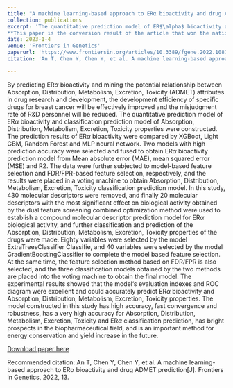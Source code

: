 ```yaml
---
title: "A machine learning-based approach to ERα bioactivity and drug ADMET prediction"
collection: publications
excerpt: 'The quantitative prediction model of ER$\alpha$ bioactivity and classification prediction model of Absorption, Distribution, Metabolism, Excretion, Toxicity properties were constructed. The prediction results of ER$\alpha$ bioactivity were compared by XGBoot, Light GBM, Random Forest and MLP neural network. Two models with high prediction accuracy were selected and fused to obtain ER$\alpha$ bioactivity prediction model from Mean absolute error (MAE), mean squared error (MSE) and R2.
**This paper is the conversion result of the article that won the national third prize in the 18th Huawei Cup Mathematical Contest in Modeling.**'
date: 2023-1-4
venue: 'Frontiers in Genetics'
paperurl: 'https://www.frontiersin.org/articles/10.3389/fgene.2022.1087273/full'
citation: 'An T, Chen Y, Chen Y, et al. A machine learning-based approach to ERα bioactivity and drug ADMET prediction[J]. Frontiers in Genetics, 2022, 13.'

---
```

 By predicting ER$\alpha$ bioactivity and mining the potential relationship between Absorption, Distribution, Metabolism, Excretion, Toxicity (ADMET) attributes in drug research and development, the development efficiency of specific drugs for breast cancer will be effectively improved and the misjudgment rate of R&D personnel will be reduced. The quantitative prediction model of ER$\alpha$ bioactivity and classification prediction model of Absorption, Distribution, Metabolism, Excretion, Toxicity properties were constructed. The prediction results of ER$\alpha$ bioactivity were compared by XGBoot, Light GBM, Random Forest and MLP neural network. Two models with high prediction accuracy were selected and fused to obtain ER$\alpha$ bioactivity prediction model from Mean absolute error (MAE), mean squared error (MSE) and R2. The data were further subjected to model-based feature selection and FDR/FPR-based feature selection, respectively, and the results were placed in a voting machine to obtain Absorption, Distribution, Metabolism, Excretion, Toxicity classification prediction model. In this study, 430 molecular descriptors were removed, and finally 20 molecular descriptors with the most significant effect on biological activity obtained by the dual feature screening combined optimization method were used to establish a compound molecular descriptor prediction model for ER$\alpha$ biological activity, and further classification and prediction of the Absorption, Distribution, Metabolism, Excretion, Toxicity properties of the drugs were made. Eighty variables were selected by the model ExtraTreesClassifier Classifie, and 40 variables were selected by the model GradientBoostingClassifier to complete the model based feature selection. At the same time, the feature selection method based on FDR/FPR is also selected, and the three classification models obtained by the two methods are placed into the voting machine to obtain the final model. The experimental results showed that the model‘s evaluation indexes and ROC diagram were excellent and could accurately predict ER$\alpha$ bioactivity and Absorption, Distribution, Metabolism, Excretion, Toxicity properties. The model constructed in this study has high accuracy, fast convergence and robustness, has a very high accuracy for Absorption, Distribution, Metabolism, Excretion, Toxicity and ER$\alpha$ classification prediction, has bright prospects in the biopharmaceutical field, and is an important method for energy conservation and yield increase in the future.

[Download paper here](../files/fig2023.pdf)

Recommended citation: An T, Chen Y, Chen Y, et al. A machine learning-based approach to ERα bioactivity and drug ADMET prediction[J]. Frontiers in Genetics, 2022, 13.
